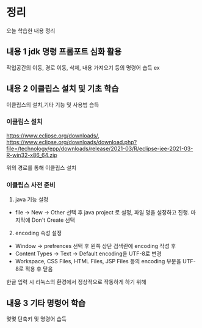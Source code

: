 # 정리

오늘 학습한 내용 정리

## 내용 1 jdk 명령 프롬포트 심화 활용

작업공간의 이동, 경로 이동, 삭제, 내용 가져오기 등의 명령어 습득
ex


## 내용 2 이클립스 설치 및 기초 학습

이클립스의 설치,기타 기능 및 사용법 습득

### 이클립스 설치

https://www.eclipse.org/downloads/, https://www.eclipse.org/downloads/download.php?file=/technology/epp/downloads/release/2021-03/R/eclipse-jee-2021-03-R-win32-x86_64.zip

위의 경로를 통해 이클립스 설치

### 이클립스 사전 준비

1. java 기능 설정
 - file → New → Other 선택 후 java project 로 설정, 파일 명을 설정하고 진행. 마지막에 Don't Create 선택

2. encoding 속성 설정
 - Window → prefrences 선택 후 왼쪽 상단 검색란에 encoding 작성 후 
 - Content Types → Text → Default encoding을 UTF-8로 변경
 - Workspace, CSS Files, HTML Files, JSP Files 등의 encoding 부분을 UTF-8로 적용 후 닫음

 한글 입력 시 리눅스의 환경에서 정상적으로 작동하게 하기 위해 
## 내용 3 기타 명령어 학습
몇몇 단축키 및 명령어 습득
